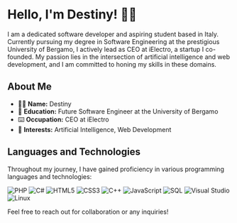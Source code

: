 # Hello, I'm Destiny! 👋🏻

I am a dedicated software developer and aspiring student based in Italy. Currently pursuing my degree in Software Engineering at the prestigious University of Bergamo, I actively lead as CEO at iElectro, a startup I co-founded. My passion lies in the intersection of artificial intelligence and web development, and I am committed to honing my skills in these domains.

## About Me
- 🖐🏻 **Name:** Destiny
- 🏫 **Education:** Future Software Engineer at the University of Bergamo
- ⌨️ **Occupation:** CEO at iElectro
- 🧐 **Interests:** Artificial Intelligence, Web Development
## Languages and Technologies

Throughout my journey, I have gained proficiency in various programming languages and technologies:

![PHP](https://img.shields.io/badge/PHP-777BB4?style=for-the-badge&logo=php&logoColor=white)
![C#](https://img.shields.io/badge/C%23-239120?style=for-the-badge&logo=c-sharp&logoColor=white)
![HTML5](https://img.shields.io/badge/HTML5-E34F26?style=for-the-badge&logo=html5&logoColor=white)
![CSS3](https://img.shields.io/badge/CSS3-1572B6?style=for-the-badge&logo=css3&logoColor=white)
![C++](https://img.shields.io/badge/C++-00599C?style=for-the-badge&logo=c%2B%2B&logoColor=white)
![JavaScript](https://img.shields.io/badge/JavaScript-F7DF1E?style=for-the-badge&logo=javascript&logoColor=black)
![SQL](https://img.shields.io/badge/SQL-025E8C?style=for-the-badge&logo=amazon-dynamodb&logoColor=white)
![Visual Studio](https://img.shields.io/badge/Visual_Studio-5C2D91?style=for-the-badge&logo=visual-studio&logoColor=white)
![Linux](https://img.shields.io/badge/Linux-FCC624?style=for-the-badge&logo=linux&logoColor=black)

Feel free to reach out for collaboration or any inquiries!
